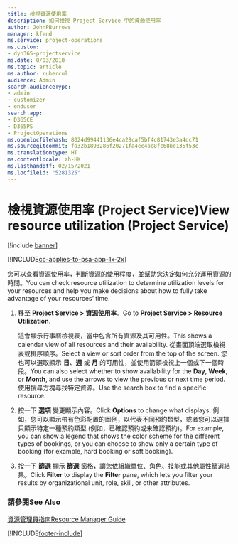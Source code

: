 ```yaml
---
title: 檢視資源使用率
description: 如何檢視 Project Service 中的資源使用率
author: JohnPBurrows
manager: kfend
ms.service: project-operations
ms.custom:
- dyn365-projectservice
ms.date: 8/03/2018
ms.topic: article
ms.author: ruhercul
audience: Admin
search.audienceType:
- admin
- customizer
- enduser
search.app:
- D365CE
- D365PS
- ProjectOperations
ms.openlocfilehash: 8024d99441136e4ca28caf5bf4c81743e3a4dc71
ms.sourcegitcommit: fa32b1893286f20271fa4ec4be8fc68bd135f53c
ms.translationtype: HT
ms.contentlocale: zh-HK
ms.lasthandoff: 02/15/2021
ms.locfileid: "5281325"
---
```

# <a name="view-resource-utilization-project-service"></a><span data-ttu-id="034df-103">檢視資源使用率 (Project Service)</span><span class="sxs-lookup"><span data-stu-id="034df-103">View resource utilization (Project Service)</span></span>

[!include [banner](../includes/psa-now-project-operations.md)]

[!INCLUDE[cc-applies-to-psa-app-1x-2x](../includes/cc-applies-to-psa-app-1x-2x.md)]

<span data-ttu-id="034df-104">您可以查看資源使用率，判斷資源的使用程度，並幫助您決定如何充分運用資源的時間。</span><span class="sxs-lookup"><span data-stu-id="034df-104">You can check resource utilization to determine utilization levels for your resources and help you make decisions about how to fully take advantage of your resources’ time.</span></span>  
  
1. <span data-ttu-id="034df-105">移至 **Project Service > 資源使用率**。</span><span class="sxs-lookup"><span data-stu-id="034df-105">Go to **Project Service > Resource Utilization**.</span></span> 

     <span data-ttu-id="034df-106">這會顯示行事曆檢視表，當中包含所有資源及其可用性。</span><span class="sxs-lookup"><span data-stu-id="034df-106">This shows a calendar view of all resources and their availability.</span></span> <span data-ttu-id="034df-107">從畫面頂端選取檢視表或排序順序。</span><span class="sxs-lookup"><span data-stu-id="034df-107">Select a view or sort order from the top of the screen.</span></span> <span data-ttu-id="034df-108">您也可以選取顯示 **日**、**週** 或 **月** 的可用性，並使用箭頭檢視上一個或下一個時段。</span><span class="sxs-lookup"><span data-stu-id="034df-108">You can also select whether to show availability for the **Day**, **Week**, or **Month**, and use the arrows to view the previous or next time period.</span></span> <span data-ttu-id="034df-109">使用搜尋方塊尋找特定資源。</span><span class="sxs-lookup"><span data-stu-id="034df-109">Use the search box to find a specific resource.</span></span>      
  
2. <span data-ttu-id="034df-110">按一下 **選項** 變更顯示內容。</span><span class="sxs-lookup"><span data-stu-id="034df-110">Click **Options** to change what displays.</span></span> <span data-ttu-id="034df-111">例如，您可以顯示帶有色彩配置的圖例，以代表不同預約類型，或者您可以選擇只顯示特定一種預約類型 (例如，已確認預約或未確認預約)。</span><span class="sxs-lookup"><span data-stu-id="034df-111">For example, you can show a legend that shows the color scheme for the different types of bookings, or you can choose to show only a certain type of booking (for example, hard booking or soft booking).</span></span>  

3. <span data-ttu-id="034df-112">按一下 **篩選** 顯示 **篩選** 窗格，讓您依組織單位、角色、技能或其他屬性篩選結果。</span><span class="sxs-lookup"><span data-stu-id="034df-112">Click **Filter** to display the **Filter** pane, which lets you filter your results by organizational unit, role, skill, or other attributes.</span></span>  
  
### <a name="see-also"></a><span data-ttu-id="034df-113">請參閱</span><span class="sxs-lookup"><span data-stu-id="034df-113">See Also</span></span>  
 [<span data-ttu-id="034df-114">資源管理員指南</span><span class="sxs-lookup"><span data-stu-id="034df-114">Resource Manager Guide</span></span>](../psa/resource-manager-guide.md)


[!INCLUDE[footer-include](../includes/footer-banner.md)]